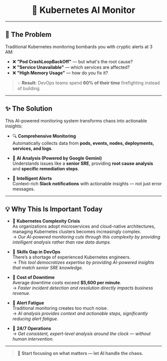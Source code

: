<h1 align="center">🚀 Kubernetes AI Monitor</h1>

---

## 🚨 The Problem

Traditional Kubernetes monitoring bombards you with cryptic alerts at 3 AM:

- ❌ **"Pod CrashLoopBackOff"** — but what's the root cause?
- ❌ **"Service Unavailable"** — which services are affected?
- ❌ **"High Memory Usage"** — how do you fix it?

> 💡 **Result:** DevOps teams spend **60% of their time** firefighting instead of building.

---

## ✨ The Solution

This AI-powered monitoring system transforms chaos into actionable insights:

- 🔍 **Comprehensive Monitoring**  
  Automatically collects data from **pods, events, nodes, deployments, services, and logs**.

- 🤖 **AI Analysis (Powered by Google Gemini)**  
  Understands issues like a **senior SRE**, providing **root cause analysis** and **specific remediation steps**.

- 📱 **Intelligent Alerts**  
  Context-rich **Slack notifications** with actionable insights — not just error messages.

---

## 💡 Why This Is Important Today

- 🧩 **Kubernetes Complexity Crisis**  
  As organizations adopt microservices and cloud-native architectures, managing Kubernetes clusters becomes increasingly complex.  
  → _Our AI-powered monitoring cuts through this complexity by providing intelligent analysis rather than raw data dumps._

- 🧠 **Skills Gap in DevOps**  
  There’s a shortage of experienced Kubernetes engineers.  
  → _This tool democratizes expertise by providing AI-powered insights that match senior SRE knowledge._

- 💸 **Cost of Downtime**  
  Average downtime costs exceed **$5,600 per minute**.  
  → _Faster incident detection and resolution directly impacts business revenue._

- 🔕 **Alert Fatigue**  
  Traditional monitoring creates too much noise.  
  → _AI analysis provides context and actionable steps, significantly reducing alert fatigue._

- 🌙 **24/7 Operations**  
  → _Get consistent, expert-level analysis around the clock — without human intervention._

---

> 🎯 **Start focusing on what matters — let AI handle the chaos.**

